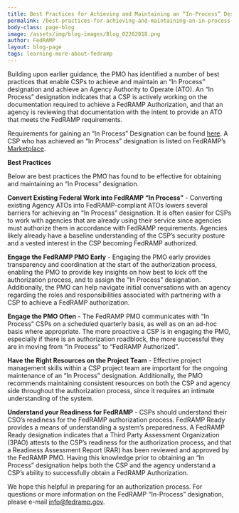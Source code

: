 ```yaml
---
title: Best Practices for Achieving and Maintaining an “In-Process” Designation
permalink: /best-practices-for-achieving-and-maintaining-an-in-process-designation/
body-class: page-blog
image: /assets/img/blog-images/Blog_02262018.png
author: FedRAMP
layout: blog-page
tags: learning-more-about-fedramp
---
```

Building upon earlier guidance, the PMO has identified a number of best practices that enable CSPs to achieve and maintain an “In Process” designation and achieve an Agency Authority to Operate (ATO). An “In Process” designation indicates that a CSP is actively working on the documentation required to achieve a FedRAMP Authorization, and that an agency is reviewing that documentation with the intent to provide an ATO that meets the FedRAMP requirements. 

Requirements for gaining an “In Process” Designation can be found <a href="{{site.baseurl}}/assets/resources/documents/Agency_Authorization_Obtaining_In_Process_Designation.pdf">here</a>. A CSP who has achieved an “In Process” designation is listed on FedRAMP’s [Marketplace](https://marketplace.fedramp.gov/#/products). 

**Best Practices**

Below are best practices the PMO has found to be effective for obtaining and maintaining an “In Process” designation.

**Convert Existing Federal Work into FedRAMP “In Process”** - Converting existing Agency ATOs into FedRAMP-compliant ATOs lowers several barriers for achieving an “In Process” designation. It is often easier for CSPs to work with agencies that are already using their service since agencies must authorize them in accordance with FedRAMP requirements. Agencies likely already have a baseline understanding of the CSP’s security posture and a vested interest in the CSP becoming FedRAMP authorized. 

**Engage the FedRAMP PMO Early** - Engaging the PMO early provides transparency and coordination at the start of the authorization process, enabling the PMO to provide key insights on how best to kick off the authorization process, and to assign the “In Process” designation. Additionally, the PMO can help navigate initial conversations with an agency regarding the roles and responsibilities associated with partnering with a CSP to achieve a FedRAMP authorization.

**Engage the PMO Often** - The FedRAMP PMO communicates with “In Process” CSPs on a scheduled quarterly basis, as well as on an ad-hoc basis where appropriate. The more proactive a CSP is in engaging the PMO, especially if there is an authorization roadblock, the more successful they are in moving from “In Process” to “FedRAMP Authorized”.

**Have the Right Resources on the Project Team** - Effective project management skills within a CSP project team are important for the ongoing maintenance of an “In Process” designation. Additionally, the PMO recommends maintaining consistent resources on both the CSP and agency side throughout the authorization process, since it requires an intimate understanding of the system. 

**Understand your Readiness for FedRAMP** - CSPs should understand their CSO’s readiness for the FedRAMP authorization process. FedRAMP Ready provides a means of understanding a system’s preparedness. A FedRAMP Ready designation indicates that a Third Party Assessment Organization (3PAO) attests to the CSP’s readiness for the authorization process, and that a Readiness Assessment Report (RAR) has been reviewed and approved by the FedRAMP PMO. Having this knowledge prior to obtaining an “In Process” designation helps both the CSP and the agency understand a CSP’s ability to successfully obtain a FedRAMP Authorization. 

We hope this helpful in preparing for an authorization process. For questions or more information on the FedRAMP “In-Process” designation, please e-mail info@fedramp.gov. 


